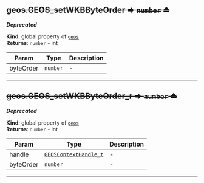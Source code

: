 <a name="exp_module_geos--geos.GEOS_setWKBByteOrder"></a>

## ~~geos.GEOS\_setWKBByteOrder ⇒ <code>number</code> ⏏~~
***Deprecated***

**Kind**: global property of [<code>geos</code>](/typedefs-enums/typedefs-enums.html#module_geos)  
**Returns**: <code>number</code> - int  

| Param | Type | Description |
| --- | --- | --- |
| byteOrder | <code>number</code> | - |


---
<a name="exp_module_geos--geos.GEOS_setWKBByteOrder_r"></a>

## ~~geos.GEOS\_setWKBByteOrder\_r ⇒ <code>number</code> ⏏~~
***Deprecated***

**Kind**: global property of [<code>geos</code>](/typedefs-enums/typedefs-enums.html#module_geos)  
**Returns**: <code>number</code> - int  

| Param | Type | Description |
| --- | --- | --- |
| handle | [<code>GEOSContextHandle\_t</code>](/typedefs-enums/typedefs-enums.html#GEOSContextHandle_t) | - |
| byteOrder | <code>number</code> | - |


---
